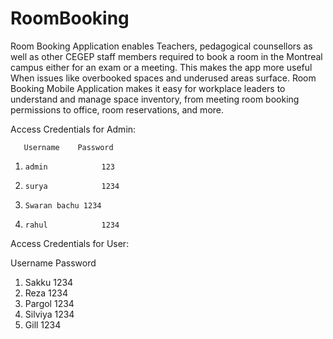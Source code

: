 # RoomBooking
Room Booking Application enables Teachers, pedagogical counsellors as well as other CEGEP staff members required to book a room 
in the Montreal campus either for an exam or a meeting. 
This makes the app more useful When issues like overbooked spaces and underused areas surface. 
Room Booking Mobile Application makes it easy for workplace leaders to understand and manage space inventory, 
from meeting room booking permissions to office, room reservations, and more. 


Access Credentials for Admin:

	   Username	   Password
1)	   admin	        123
2)     surya	        1234
3)	   Swaran bachu	1234
4)	   rahul	        1234

Access Credentials for User:

   Username	    Password
1)	Sakku	        1234
2)	Reza	        1234
3)	Pargol	      1234
4)  Silviya	      1234
5)  Gill	        1234

